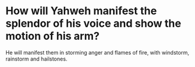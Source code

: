 # How will Yahweh manifest the splendor of his voice and show the motion of his arm?

He will manifest them in storming anger and flames of fire, with windstorm, rainstorm and hailstones.
